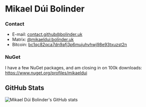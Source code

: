 # Mikael Dúi Bolinder

### Contact
- E-mail: contact.github@bolinder.uk
- Matrix: [@mikaeldui:bolinder.uk](https://matrix.to/#/@mikaeldui:bolinder.uk)
- Bitcoin: [bc1qc82qca7dn9afj3p6mujuhvhwj98e93txuzst2n](bitcoin:bc1qc82qca7dn9afj3p6mujuhvhwj98e93txuzst2n)

### NuGet
I have a few NuGet packages, and am closing in on 100k downloads: https://www.nuget.org/profiles/mikaeldui

## GitHub Stats

![Mikael Dúi Bolinder's GitHub stats](https://github-readme-stats.vercel.app/api?username=mikaeldui&count_private=true&show_icons=true&theme=github_dark)
